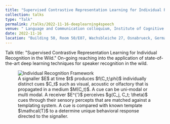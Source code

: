 ```yaml
---
title: "Supervised Contrastive Representation Learning for Individual Recognition in the Wild"
collection: talks
type: "Talk"
permalink: /talks/2022-11-16-deeplearning4speech
venue: " Language and Communication colloquium, Institute of Cognitive Science, Osnabrueck University, Germany"
date: 2022-11-16
location: "Building 50, Room 50/E07, Wachsbleiche 27, Osnabrueck, Germany"
---
```


Talk title: "Supervised Contrastive Representation Learning for Individual Recognition in the Wild." On-going reaching into the application of state-of-the-art deep learning techniques for speaker recognition in the wild.

<figure id="IR_Framework">
  <img src="http://yusufbrima.github.io/images/IR_Framework.svg" alt="Individual Recognition Framework">
  <figcaption
  >A signaller $E$ at time $t$ produces $f(C_t;\phi)$ individually distinct cues $C_t$ such as visual, acoustic or olfactory that is propagated in  a medium $M(C_t)$. A cue can be uni-modal or multi modal. A receiver $E^{'}$ perceives $g(C_j, C_t; \theta)$ cues through their sensory percepts that are matched against a templating system. A cue is compared with known template $\mathcal{T}$ to a determine unique behavioral response directed to the signaller.</figcaption>
</figure>

<!-- <script src="https://gist.github.com/yusufbrima/0a352b838cc9184a4b8af7cb861fa247.js">

</script> -->